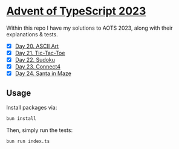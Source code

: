 # [Advent of TypeScript 2023](https://typehero.dev/aot-2023)

Within this repo I have my solutions to AOTS 2023, along with their explanations & tests.

- [x] [Day 20. ASCII Art](https://typehero.dev/challenge/day-20)
- [x] [Day 21. Tic-Tac-Toe](https://typehero.dev/challenge/day-21)
- [x] [Day 22. Sudoku](https://typehero.dev/challenge/day-22)
- [x] [Day 23. Connect4](https://typehero.dev/challenge/day-23)
- [x] [Day 24. Santa in Maze](https://typehero.dev/challenge/day-24)

## Usage

Install packages via:

```bash
bun install
```

Then, simply run the tests:

```bash
bun run index.ts
```
